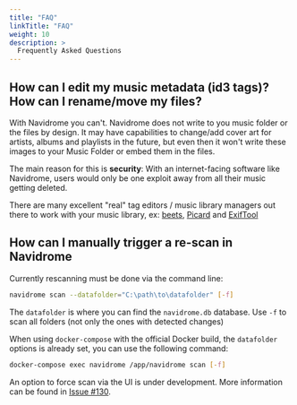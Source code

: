 ```yaml
---
title: "FAQ"
linkTitle: "FAQ"
weight: 10
description: >
  Frequently Asked Questions
---
```


## How can I edit my music metadata (id3 tags)? How can I rename/move my files?
With Navidrome you can't. Navidrome does not write to you music folder or the files by design. It may have capabilities to change/add 
cover art for artists, albums and playlists in the future, but even then it won't write these images to your Music Folder or 
embed them in the files.

The main reason for this is **security**: With an internet-facing software like Navidrome, users would only be one exploit 
away from all their music getting deleted.

There are many excellent "real" tag editors / music library managers out there to work with your music library, 
ex: [beets](https://beets.io), [Picard](https://picard.musicbrainz.org/) and [ExifTool](https://exiftool.org/)


## How can I manually trigger a re-scan in Navidrome
Currently rescanning must be done via the command line:
```bash
navidrome scan --datafolder="C:\path\to\datafolder" [-f]
```
The `datafolder` is where you can find the `navidrome.db` database. Use `-f` to scan all folders (not only the ones with detected changes)

When using `docker-compose` with the official Docker build, the `datafolder` options is already set, you can use the following command:
```bash
docker-compose exec navidrome /app/navidrome scan [-f]
```

An option to force scan via the UI is under development. More information can be found in [Issue #130](https://github.com/deluan/navidrome/issues/130#issuecomment-675684387).